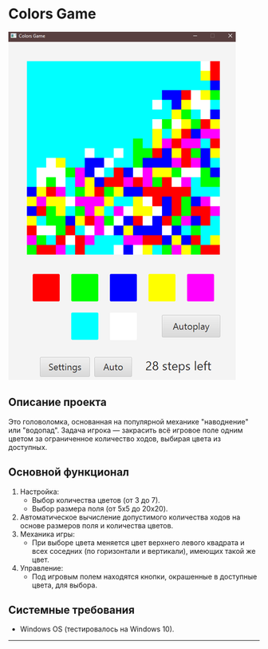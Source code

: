 # Colors Game  

![alt text](colors_game.png)

## Описание проекта
Это головоломка, основанная на популярной механике "наводнение" или "водопад". Задача игрока — закрасить всё игровое поле одним цветом за ограниченное количество ходов, выбирая цвета из доступных.  

## Основной функционал  
1. Настройка:  
   - Выбор количества цветов (от 3 до 7).  
   - Выбор размера поля (от 5x5 до 20x20).  
2. Автоматическое вычисление допустимого количества ходов на основе размеров поля и количества цветов.  
3. Механика игры:  
   - При выборе цвета меняется цвет верхнего левого квадрата и всех соседних (по горизонтали и вертикали), имеющих такой же цвет.  
4. Управление:  
   - Под игровым полем находятся кнопки, окрашенные в доступные цвета, для выбора.  

## Системные требования  
- Windows OS (тестировалось на Windows 10).  

---  
